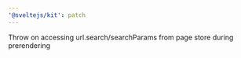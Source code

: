 ```yaml
---
'@sveltejs/kit': patch
---
```


Throw on accessing url.search/searchParams from page store during prerendering
